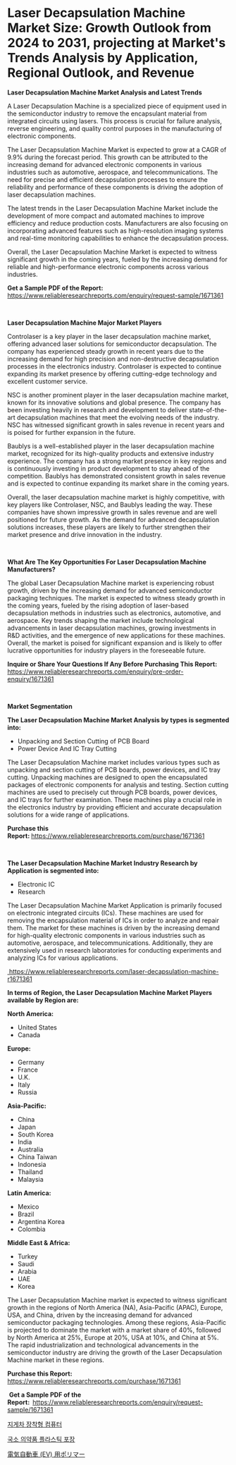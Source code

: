 <p><h1>Laser Decapsulation Machine Market Size: Growth Outlook from 2024 to 2031, projecting at Market's Trends Analysis by Application, Regional Outlook, and Revenue</h1></p><p><strong>Laser Decapsulation Machine Market Analysis and Latest Trends</strong></p>
<p><p>A Laser Decapsulation Machine is a specialized piece of equipment used in the semiconductor industry to remove the encapsulant material from integrated circuits using lasers. This process is crucial for failure analysis, reverse engineering, and quality control purposes in the manufacturing of electronic components.</p><p>The Laser Decapsulation Machine Market is expected to grow at a CAGR of 9.9% during the forecast period. This growth can be attributed to the increasing demand for advanced electronic components in various industries such as automotive, aerospace, and telecommunications. The need for precise and efficient decapsulation processes to ensure the reliability and performance of these components is driving the adoption of laser decapsulation machines.</p><p>The latest trends in the Laser Decapsulation Machine Market include the development of more compact and automated machines to improve efficiency and reduce production costs. Manufacturers are also focusing on incorporating advanced features such as high-resolution imaging systems and real-time monitoring capabilities to enhance the decapsulation process.</p><p>Overall, the Laser Decapsulation Machine Market is expected to witness significant growth in the coming years, fueled by the increasing demand for reliable and high-performance electronic components across various industries.</p></p>
<p><strong>Get a Sample PDF of the Report:&nbsp;</strong> <a href="https://www.reliableresearchreports.com/enquiry/request-sample/1671361">https://www.reliableresearchreports.com/enquiry/request-sample/1671361</a></p>
<p>&nbsp;</p>
<p><strong>Laser Decapsulation Machine Major Market Players</strong></p>
<p><p>Controlaser is a key player in the laser decapsulation machine market, offering advanced laser solutions for semiconductor decapsulation. The company has experienced steady growth in recent years due to the increasing demand for high precision and non-destructive decapsulation processes in the electronics industry. Controlaser is expected to continue expanding its market presence by offering cutting-edge technology and excellent customer service.</p><p>NSC is another prominent player in the laser decapsulation machine market, known for its innovative solutions and global presence. The company has been investing heavily in research and development to deliver state-of-the-art decapsulation machines that meet the evolving needs of the industry. NSC has witnessed significant growth in sales revenue in recent years and is poised for further expansion in the future.</p><p>Baublys is a well-established player in the laser decapsulation machine market, recognized for its high-quality products and extensive industry experience. The company has a strong market presence in key regions and is continuously investing in product development to stay ahead of the competition. Baublys has demonstrated consistent growth in sales revenue and is expected to continue expanding its market share in the coming years.</p><p>Overall, the laser decapsulation machine market is highly competitive, with key players like Controlaser, NSC, and Baublys leading the way. These companies have shown impressive growth in sales revenue and are well positioned for future growth. As the demand for advanced decapsulation solutions increases, these players are likely to further strengthen their market presence and drive innovation in the industry.</p></p>
<p>&nbsp;</p>
<p><strong>What Are The Key Opportunities For Laser Decapsulation Machine Manufacturers?</strong></p>
<p><p>The global Laser Decapsulation Machine market is experiencing robust growth, driven by the increasing demand for advanced semiconductor packaging techniques. The market is expected to witness steady growth in the coming years, fueled by the rising adoption of laser-based decapsulation methods in industries such as electronics, automotive, and aerospace. Key trends shaping the market include technological advancements in laser decapsulation machines, growing investments in R&D activities, and the emergence of new applications for these machines. Overall, the market is poised for significant expansion and is likely to offer lucrative opportunities for industry players in the foreseeable future.</p></p>
<p><strong>Inquire or Share Your Questions If Any Before Purchasing This Report:</strong> <a href="https://www.reliableresearchreports.com/enquiry/pre-order-enquiry/1671361">https://www.reliableresearchreports.com/enquiry/pre-order-enquiry/1671361</a></p>
<p>&nbsp;</p>
<p><strong>Market Segmentation</strong></p>
<p><strong>The Laser Decapsulation Machine Market Analysis by types is segmented into:</strong></p>
<p><ul><li>Unpacking and Section Cutting of PCB Board</li><li>Power Device And IC Tray Cutting</li></ul></p>
<p><p>The Laser Decapsulation Machine market includes various types such as unpacking and section cutting of PCB boards, power devices, and IC tray cutting. Unpacking machines are designed to open the encapsulated packages of electronic components for analysis and testing. Section cutting machines are used to precisely cut through PCB boards, power devices, and IC trays for further examination. These machines play a crucial role in the electronics industry by providing efficient and accurate decapsulation solutions for a wide range of applications.</p></p>
<p><strong>Purchase this Report:&nbsp;</strong><a href="https://www.reliableresearchreports.com/purchase/1671361">https://www.reliableresearchreports.com/purchase/1671361</a></p>
<p>&nbsp;</p>
<p><strong>The Laser Decapsulation Machine Market Industry Research by Application is segmented into:</strong></p>
<p><ul><li>Electronic IC</li><li>Research</li></ul></p>
<p><p>The Laser Decapsulation Machine Market Application is primarily focused on electronic integrated circuits (ICs). These machines are used for removing the encapsulation material of ICs in order to analyze and repair them. The market for these machines is driven by the increasing demand for high-quality electronic components in various industries such as automotive, aerospace, and telecommunications. Additionally, they are extensively used in research laboratories for conducting experiments and analyzing ICs for various applications.</p></p>
<p><a href="https://www.reliableresearchreports.com/laser-decapsulation-machine-r1671361">&nbsp;https://www.reliableresearchreports.com/laser-decapsulation-machine-r1671361</a></p>
<p><strong>In terms of Region, the Laser Decapsulation Machine Market Players available by Region are:</strong></p>
<p>
    <p> <strong> North America: </strong>
        <ul>
            <li>United States</li>
            <li>Canada</li>
        </ul>
        </p> 
    <p> <strong> Europe: </strong>
        <ul>
            <li>Germany</li>
            <li>France</li>
            <li>U.K.</li>
            <li>Italy</li>
            <li>Russia</li>
        </ul>
        </p> 
    <p> <strong> Asia-Pacific: </strong>
        <ul>
            <li>China</li>
            <li>Japan</li>
            <li>South Korea</li>
            <li>India</li>
            <li>Australia</li>
            <li>China Taiwan</li>
            <li>Indonesia</li>
            <li>Thailand</li>
            <li>Malaysia</li>
        </ul>
        </p> 
    <p> <strong> Latin America: </strong>
        <ul>
            <li>Mexico</li>
            <li>Brazil</li>
            <li>Argentina Korea</li>
            <li>Colombia</li>
        </ul>
        </p> 
    <p> <strong> Middle East & Africa: </strong>
        <ul>
            <li>Turkey</li>
            <li>Saudi</li>
            <li>Arabia</li>
            <li>UAE</li>
            <li>Korea</li>
        </ul>
    </p>
    </p>
<p><p>The Laser Decapsulation Machine market is expected to witness significant growth in the regions of North America (NA), Asia-Pacific (APAC), Europe, USA, and China, driven by the increasing demand for advanced semiconductor packaging technologies. Among these regions, Asia-Pacific is projected to dominate the market with a market share of 40%, followed by North America at 25%, Europe at 20%, USA at 10%, and China at 5%. The rapid industrialization and technological advancements in the semiconductor industry are driving the growth of the Laser Decapsulation Machine market in these regions.</p></p>
<p><strong>Purchase this Report: </strong><a href="https://www.reliableresearchreports.com/purchase/1671361">https://www.reliableresearchreports.com/purchase/1671361</a></p>
<p>&nbsp;<strong>Get a Sample PDF of the Report:&nbsp;&nbsp;</strong><a href="https://www.reliableresearchreports.com/enquiry/request-sample/1671361">https://www.reliableresearchreports.com/enquiry/request-sample/1671361</a></p>
<p><strong></strong></p>
<p><p><a href="https://medium.com/@audieyost2004/%ED%8F%AC%ED%81%AC%EB%A6%AC%ED%94%84%ED%8A%B8-%EC%9E%A5%EC%B0%A9%ED%98%95-%EC%BB%B4%ED%93%A8%ED%84%B0-%EC%8B%9C%EC%9E%A5-%EC%8B%9C%EC%9E%A5-%EC%A0%90%EC%9C%A0%EC%9C%A8-%EC%8B%9C%EC%9E%A5-%EB%8F%99%ED%96%A5-%EA%B7%B8%EB%A6%AC%EA%B3%A0-%EB%AF%B8%EB%9E%98-%EC%84%B1%EC%9E%A5-%ED%83%90%EC%83%89-30758d8e3f5d">지게차 장착형 컴퓨터</a></p><p><a href="https://medium.com/@bennyuigleyjks/2024-2031-%EA%B8%B0%EA%B0%84%EC%9D%84-%EC%9C%84%ED%95%9C-%EC%B5%9C%EC%8B%A0-%EC%8B%9C%EC%9E%A5-%EB%8F%85%EC%A0%90-%EB%B0%8F-%EC%8B%9C%EC%9E%A5-%EB%B6%84%EC%84%9D-%EC%A0%84%EB%A7%9D%EC%9D%84-%EC%98%88%EC%B8%A1%ED%95%9C-%ED%86%A0%ED%94%BC%EC%BB%AC-%EC%95%BD%EB%AC%BC-%ED%94%8C%EB%9D%BC%EC%8A%A4%ED%8B%B1-%ED%8F%AC%EC%9E%A5-%EC%8B%9C%EC%9E%A5-%EB%8F%99%ED%96%A5-f73d27097dd0">국소 의약품 플라스틱 포장</a></p><p><a href="https://github.com/decker5351/Market-Research-Report-List-1/blob/main/2724738106895.md">電気自動車 (EV) 用ポリマー</a></p></p>